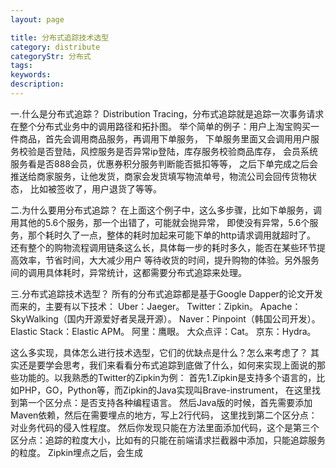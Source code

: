 ```yaml
---
layout: page

title: 分布式追踪技术选型
category: distribute
categoryStr: 分布式
tags: 
keywords:
description:
---
```



一.什么是分布式追踪？
Distribution Tracing，分布式追踪就是追踪一次事务请求在整个分布式业务中的调用路径和拓扑图。
举个简单的例子：用户上淘宝购买一件商品，首先会调用商品服务，再调用下单服务，
下单服务里面又会调用用户服务校验是否登陆，风控服务是否异常ip登陆，库存服务校验商品库存，
会员系统服务看是否888会员，优惠券积分服务判断能否抵扣等等，
之后下单完成之后会推送给商家服务，让他发货，商家会发货填写物流单号，物流公司会回传货物状态，
比如被签收了，用户退货了等等。

二.为什么要用分布式追踪？
在上面这个例子中，这么多步骤，比如下单服务，调用其他的5.6个服务，那一个出错了，可能就会抛异常，
即使没有异常，5.6个服务，那个耗时久了一点，整体的耗时加起来可能下单的http请求调用就超时了。
还有整个的购物流程调用链条这么长，具体每一步的耗时多久，能否在某些环节提高效率，节省时间，大大减少用户
等待收货的时间，提升购物的体验。另外服务间的调用具体耗时，异常统计，这都需要分布式追踪来处理。

三.分布式追踪技术选型？
所有的分布式追踪都是基于Google Dapper的论文开发而来的，主要有以下技术：
Uber：Jaeger。
Twitter：Zipkin。
Apache：SkyWalking（国内开源爱好者吴晟开源）。
Naver：Pinpoint（韩国公司开发）。
Elastic Stack：Elastic APM。
阿里：鹰眼。
大众点评：Cat。
京东：Hydra。

这么多实现，具体怎么进行技术选型，它们的优缺点是什么？怎么来考虑了？
其实还是要学会思考，我们来看看分布式追踪到底做了什么，如何来实现上面说的那些功能的。以我熟悉的Twitter的Zipkin为例：
首先1.Zipkin是支持多个语言的，比如PHP，GO，Python等，而Zipkin的Java实现叫Brave-instrument，
在这里找到第一个区分点：是否支持各种编程语言。
然后Java版的时候，首先需要添加Maven依赖，然后在需要埋点的地方，写上2行代码，
这里找到第二个区分点：对业务代码的侵入性程度。
然后你发现只能在方法里面添加代码，这个是第三个区分点：追踪的粒度大小，比如有的只能在前端请求拦截器中添加，只能追踪服务的粒度。
Zipkin埋点之后，会生成

